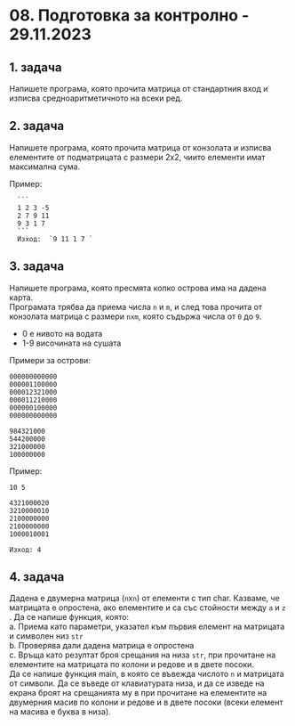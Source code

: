# 08. Подготовка за контролно - 29.11.2023

## 1. задача
Напишете програма, която прочита матрица от стандартния вход и изписва средноаритметичното на всеки ред.


## 2. задача
Напишете програма, която прочита матрица от конзолата и изписва елементите от подматрицата с размери 2x2, чиито елементи имат максимална сума. 

Пример:

      ```    
      1 2 3 -5 
      2 7 9 11 
      9 3 1 7  
      ```
      Изход:  `9 11 1 7 `

## 3. задача
Напишете програма, която пресмята колко острова има на дадена карта.   
Програмата трябва да приема числа `n` и `m`, и след това прочита от конзолата матрица с размери `nxm`, която съдържа числа от `0` до `9`.
  - 0 е нивото на водата
  - 1-9 височината на сушата

  Примери за острови:
   ```
   000000000000
   000001100000
   000012321000
   000011210000
   000000100000
   000000000000

   984321000
   544200000
   321000000
   100000000
   ```

   
Пример:
```
10 5

4321000020
3210000010
2100000000
2100000000
1000010001

Изход: 4
```


## 4. задача
Дадена е двумерна матрица (`n`х`n`) от елементи с тип char. Казваме, че матрицата е опростена, ако елементите и са със стойности между `a` и `z` . Да се напише функция, която:    
a. Приема като параметри, указател към първия елемент на матрицата и символен низ `str`   
b. Проверява дали дадена матрица е опростена     
c. Връща като резултат броя срещания на низа `str`, при прочитане на елементите на матрицата по колони и редове и в двете посоки.      
Да се напише функция main, в която се въвежда числото `n` и матрицата от символи. Да се въведе от клавиатурата низа, и да се изведе на екрана броят на срещанията му в при прочитане на елементите на двумерния масив по колони и редове и в двете посоки (всеки елемент на масива е
буква в низа).
